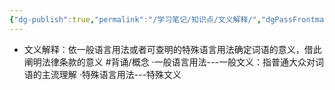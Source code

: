 ```yaml
---
{"dg-publish":true,"permalink":"/学习笔记/知识点/文义解释/","dgPassFrontmatter":true}
---
```


- 文义解释：依⼀般语言用法或者可查明的特殊语言用法确定词语的意义，借此阐明法律条款的意义 #背诵/概念 
·一般语言用法---一般文义：指普通大众对词语的主流理解
·特殊语言用法---特殊文义